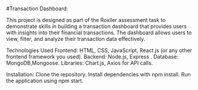 #Transaction Dashboard:


This project is designed as part of the Roxiler assessment task to demonstrate skills in building a transaction dashboard that provides users with insights into their financial transactions. The dashboard allows users to view, filter, and analyze their transaction data effectively.

Technologies Used
Frontend: HTML, CSS, JavaScript, React.js (or any other frontend framework you used).
Backend: Node.js, Express .
Database: MongoDB,Mongoose.
Libraries: Chart.js, Axios for API calls.

Installation:
Clone the repository.
Install dependencies with npm install.
Run the application using npm start.
